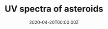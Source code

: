 ---
title: UV spectra of asteroids
summary: Because of atmosphere's absorption, Ultraviolet (UV) radiation must be observed from space, which is much harder than ground observations. Because of this, we still knows quite little about UV spectrum of asteroids, which are usually classified according to their optical/IR spectra. Fortunately, Swift uniquely has the UV capability and time to measure UV spectra of ~20 asteroids. **Will their types keep the same in UV? Will there be some new trends? How will the results affect the understanding of the solar system?** We are extracting the spectra, let's look forward to the results!
tags:
- Asteroids
- Solar System
- UV
date: "2020-04-20T00:00:00Z"

# Optional external URL for project (replaces project detail page).
external_link: ""

image:
  caption: Zexi Xing (邢泽曦)
  focal_point: Smart

#links:
#- icon: file-alt
#  icon_pack: fas
#  name: H$_2$O Paper
#  url: 

#url_code: ""
#url_pdf: ""
#url_slides: ""
#url_video: ""

# Slides (optional).
#   Associate this project with Markdown slides.
#   Simply enter your slide deck's filename without extension.
#   E.g. `slides = "example-slides"` references `content/slides/example-slides.md`.
#   Otherwise, set `slides = ""`.
#slides: example
---